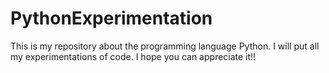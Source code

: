 # PythonExperimentation
This is my repository about the programming language Python. I will put all my experimentations of code. I hope you can appreciate it!!
